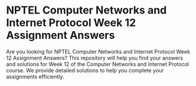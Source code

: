 # NPTEL Computer Networks and Internet Protocol Week 12 Assignment Answers

Are you looking for NPTEL Computer Networks and Internet Protocol Week 12 Assignment Answers? This repository will help you find your answers and solutions for Week 12 of the Computer Networks and Internet Protocol course. We provide detailed solutions to help you complete your assignments efficiently.
